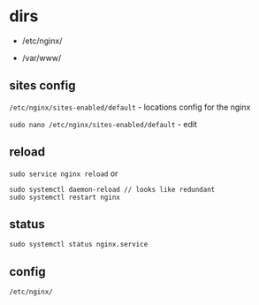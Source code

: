 # dirs

* /etc/nginx/

* /var/www/

## sites config

`/etc/nginx/sites-enabled/default` - locations config for the nginx

`sudo nano /etc/nginx/sites-enabled/default` - edit

## reload

`sudo service nginx reload` or 

```
sudo systemctl daemon-reload // looks like redundant
sudo systemctl restart nginx
```

## status

`sudo systemctl status nginx.service`

## config

`/etc/nginx/`



